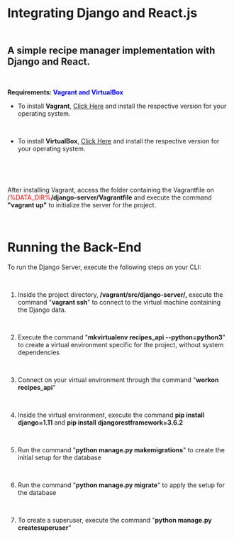 <h1>Integrating Django and React.js</h1>
<h2><br />A simple recipe manager implementation with Django and React.</h2>
<p>&nbsp;</p>
<p><strong>Requirements: <span style="color: #0000ff;">Vagrant and VirtualBox</span></strong></p>
<ul>
<li>To install <strong>Vagrant</strong>,&nbsp;<a href="https://www.vagrantup.com/downloads.html">Click Here</a> and install the respective version for your operating system.</li>
</ul>
<p>&nbsp;</p>
<ul>
<li>To install <strong>VirtualBox</strong>,&nbsp;<a href="https://www.virtualbox.org/wiki/Downloads">Click Here</a> and install the respective version for your operating system.</li>
</ul>
<p>&nbsp;</p>
<p>&nbsp;</p>
<p>After installing Vagrant, access the folder containing the Vagrantfile on /<span style="color: #ff0000;">%DATA_DIR%</span><strong>/django-server/Vagrantfile</strong> and execute the command <strong>"vagrant up"</strong> to initialize the server for the project.</p>
<p>&nbsp;</p>
<h1>Running the Back-End</h1>
<p>To run the Django Server, execute the following steps on your CLI:</p>
<p>&nbsp;</p>
<ol>
<li>Inside the project directory,<strong> /vagrant/src/django-server/,&nbsp;</strong>execute the command "<strong>vagrant ssh</strong>" to connect to the virtual machine containing the Django data.
<p>&nbsp;</p>
</li>
<li>Execute the command "<strong>mkvirtualenv recipes_api --python=python3</strong>" to create a virtual environment specific for the project, without system dependencies
<p>&nbsp;</p>
</li>
<li>Connect on your virtual environment through the command "<strong>workon recipes_api</strong>"
<p>&nbsp;</p>
</li>
<li>Inside the virtual environment, execute the command <strong>pip install django=1.11</strong> and&nbsp;<strong>pip install djangorestframework=3.6.2</strong>
<p>&nbsp;</p>
</li>
<li>Run the command "<strong>python manage.py makemigrations</strong>" to create the initial setup for the database
<p>&nbsp;</p>
</li>
<li>Run the command "<strong>python manage.py migrate</strong>" to apply the setup for the database
<p>&nbsp;</p>
</li>
<li>
<p>To create a superuser, execute the command "<strong>python manage.py createsuperuser</strong>"&nbsp;</p>
</li>
</ol>
